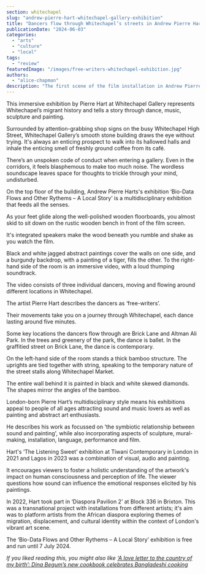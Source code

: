 ```yaml
---
section: whitechapel
slug: "andrew-pierre-hart-whitechapel-gallery-exhibition"
title: "Dancers flow through Whitechapel’s streets in Andrew Pierre Hart’s multidisciplinary exhibition at Whitechapel Gallery"
publicationDate: "2024-06-03"
categories: 
  - "arts"
  - "culture"
  - "local"
tags: 
  - "review"
featuredImage: "/images/free-writers-whitechapel-exhibition.jpg"
authors: 
  - "alice-chapman"
description: "The first scene of the film installation in Andrew Pierre Hart's exhibition at Whitechapel Gallery in Tower Hamlets East London."
---
```


This immersive exhibition by Pierre Hart at Whitechapel Gallery represents Whitechapel’s migrant history and tells a story through dance, music, sculpture and painting. 

Surrounded by attention-grabbing shop signs on the busy Whitechapel High Street, Whitechapel Gallery’s smooth stone building draws the eye without trying. It's always an enticing prospect to walk into its hallowed halls and inhale the enticing smell of freshly ground coffee from its café.

There’s an unspoken code of conduct when entering a gallery. Even in the corridors, it feels blasphemous to make too much noise. The wordless soundscape leaves space for thoughts to trickle through your mind, undisturbed. 

On the top floor of the building, Andrew Pierre Harts's exhibition ‘Bio-Data Flows and Other Rythems – A Local Story’ is a multidisciplinary exhibition that feeds all the senses. 

As your feet glide along the well-polished wooden floorboards, you almost skid to sit down on the rustic wooden bench in front of the film screen.  

It's integrated speakers make the wood beneath you rumble and shake as you watch the film. 

Black and white jagged abstract paintings cover the walls on one side, and a burgundy backdrop, with a painting of a tiger, fills the other. To the right-hand side of the room is an immersive video, with a loud thumping soundtrack. 

The video consists of three individual dancers, moving and flowing around different locations in Whitechapel. 

The artist Pierre Hart describes the dancers as ‘free-writers’. 

Their movements take you on a journey through Whitechapel, each dance lasting around five minutes. 

Some key locations the dancers flow through are Brick Lane and Altman Ali Park. In the trees and greenery of the park, the dance is ballet. In the graffitied street on Brick Lane, the dance is contemporary. 

On the left-hand side of the room stands a thick bamboo structure. The uprights are tied together with string, speaking to the temporary nature of the street stalls along Whitechapel Market. 

The entire wall behind it is painted in black and white skewed diamonds. The shapes mirror the angles of the bamboo. 

London-born Pierre Hart’s multidisciplinary style means his exhibitions appeal to people of all ages attracting sound and music lovers as well as painting and abstract art enthusiasts. 

He describes his work as focussed on 'the symbiotic relationship between sound and painting', while also incorporating aspects of sculpture, mural-making, installation, language, performance and film.

Hart's ‘The Listening Sweet’ exhibition at Tiwani Contemporary in London in 2021 and Lagos in 2023 was a combination of visual, audio and painting. 

It encourages viewers to foster a holistic understanding of the artwork's impact on human consciousness and perception​ of life. The viewer questions how sound can influence the emotional responses elicited by his paintings​. 

In 2022, Hart took part in ‘Diaspora Pavilion 2’ at Block 336 in Brixton. This was a transnational project with installations from different artists; it's aim was to platform artists from the African diaspora exploring themes of migration, displacement, and cultural identity within the context of London's vibrant art scene. 

The ‘Bio-Data Flows and Other Rythems – A Local Story’ exhibition is free and run until 7 July 2024.

_If you liked reading this, you might also like_ [_‘A love letter to the country of my birth’: Dina Begum’s new cookbook celebrates Bangladeshi cooking_](https://whitechapellondon.co.uk/dina-begum-made-in-bangladesh-cookbook-recipes/)
